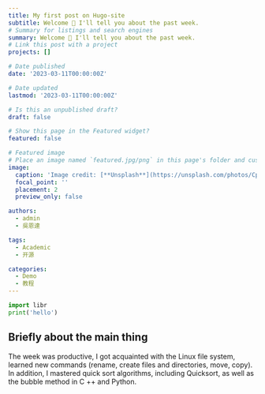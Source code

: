```yaml
---
title: My first post on Hugo-site
subtitle: Welcome 👋 I'll tell you about the past week. 
# Summary for listings and search engines
summary: Welcome 👋 I'll tell you about the past week. 
# Link this post with a project
projects: []

# Date published
date: '2023-03-11T00:00:00Z'

# Date updated
lastmod: '2023-03-11T00:00:00Z'

# Is this an unpublished draft?
draft: false

# Show this page in the Featured widget?
featured: false

# Featured image
# Place an image named `featured.jpg/png` in this page's folder and customize its options here.
image:
  caption: 'Image credit: [**Unsplash**](https://unsplash.com/photos/CpkOjOcXdUY)'
  focal_point: ''
  placement: 2
  preview_only: false

authors:
  - admin
  - 吳恩達

tags:
  - Academic
  - 开源

categories:
  - Demo
  - 教程
---
```


```python
import libr
print('hello')
```

## Briefly about the main thing

The week was productive, I got acquainted with the Linux file system, learned new commands (rename, create files and directories, move, copy). In addition, I mastered quick sort algorithms, including Quicksort, as well as the bubble method in C ++ and Python.
